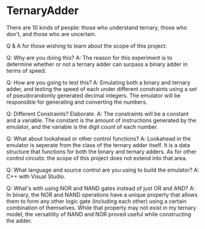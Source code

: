 # TernaryAdder

There are 10 kinds of people: those who understand ternary, those who don't, and those who are uncertain.

Q & A for those wishing to learn about the scope of this project:

Q: Why are you doing this?
A: The reason for this experiment is to determine whether or not a ternary adder can surpass a binary adder in terms of speed.

Q: How are you going to test this?
A: Emulating both a binary and ternary adder, and testing the speed of each under different constraints using a set of pseudorandomly generated decimal integers. The emulator will be responsible for generating and converting the numbers.

Q: Different Constraints? Elaborate.
A: The constraints will be a constant and a variable. The constant is the amount of instructions generated by the emulator, and the variable is the digit count of each number.

Q: What about lookahead or other control functions?
A: Lookahead in the emulator is seperate from the class of the ternary adder itself. It is a data structure that functions for both the binary and ternary adders. As for other control circuits: the scope of this project does not extend into that area.

Q: What language and source control are you using to build the emulator?
A: C++ with Visual Studio.

Q: What's with using NOR and NAND gates instead of just OR and AND?
A: In binary, the NOR and NAND operations have a unique property that allows them to form any other logic gate (including each other) using a certain combination of themselves. While that property may not exist in my ternary model, the versatility of NAND and NOR proved useful while constructing the adder.
